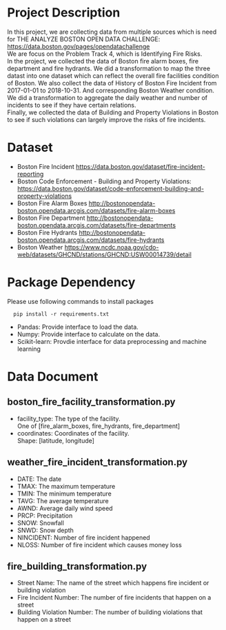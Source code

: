 # Project Description
In this project, we are collecting data from multiple sources which is need for 
THE ANALYZE BOSTON OPEN DATA CHALLENGE:
https://data.boston.gov/pages/opendatachallenge<br>
We are focus on the Problem Track 4, which is Identifying Fire Risks. <br>
In the project, we collected the data of Boston fire alarm boxes, fire department and fire hydrants.
We did a transformation to map the three datast into one dataset which can
reflect the overall fire facilities condition of Boston.
We also collect the data of History of Boston Fire Incident from 2017-01-01 to 2018-10-31. 
And corresponding Boston Weather condition. We did a transformation to aggregate the daily weather and
 number of incidents to see if they have certain relations.<br>
Finally, we collected the data of Building and Property Violations in Boston to see if such violations can
largely improve the risks of fire incidents. 

# Dataset
* Boston Fire Incident
https://data.boston.gov/dataset/fire-incident-reporting
* Boston Code Enforcement - Building and Property Violations:
https://data.boston.gov/dataset/code-enforcement-building-and-property-violations
* Boston Fire Alarm Boxes
http://bostonopendata-boston.opendata.arcgis.com/datasets/fire-alarm-boxes
* Boston Fire Department
http://bostonopendata-boston.opendata.arcgis.com/datasets/fire-departments
* Boston Fire Hydrants
http://bostonopendata-boston.opendata.arcgis.com/datasets/fire-hydrants
* Boston Weather
https://www.ncdc.noaa.gov/cdo-web/datasets/GHCND/stations/GHCND:USW00014739/detail

# Package Dependency
Please use following commands to install packages
  ```
    pip install -r requirements.txt
  ```
* Pandas: Provide interface to load the data.
* Numpy: Provide interface to calculate on the data.
* Scikit-learn: Provdie interface for data preprocessing and machine learning

# Data Document
## boston_fire_facility_transformation.py
* facility_type: The type of the facility.<br>
One of [fire_alarm_boxes, fire_hydrants, fire_department]
* coordinates: Coordinates of the facility. <br>
Shape: [latitude, longitude]

## weather_fire_incident_transformation.py
* DATE: The date
* TMAX: The maximum temperature
* TMIN: The minimum temperature
* TAVG: The average temperature
* AWND: Average daily wind speed
* PRCP: Precipitation
* SNOW: Snowfall
* SNWD: Snow depth
* NINCIDENT: Number of fire incident happened
* NLOSS: Number of fire incident which causes money loss

## fire_building_transformation.py
* Street Name: The name of the street which happens fire incident or building violation
* Fire Incident Number: The number of fire incidents that happen on a street
* Building Violation Number: The number of building violations that happen on a street